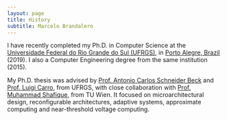 ```yaml
---
layout: page
title: History
subtitle: Marcelo Brandalero
---
```


I have recently completed my Ph.D. in Computer Science at the [Universidade Federal do Rio Grande do Sul (UFRGS)], in [Porto Alegre, Brazil] (2019). I also a Computer Engineering degree from the same institution (2015).

[Universidade Federal do Rio Grande do Sul (UFRGS)]: http://www.ufrgs.br
[Porto Alegre, Brazil]: https://goo.gl/maps/9Q7L9Laj1bJvcsEy8

My Ph.D. thesis was advised by [Prof. Antonio Carlos Schneider Beck] and [Prof. Luigi Carro], from UFRGS, with close collaboration with [Prof. Muhammad Shafique], from TU Wien. It focused on microarchitectural design, reconfigurable architectures, adaptive systems, approximate computing and near-threshold voltage computing.

[Prof. Antonio Carlos Schneider Beck]: http://www.inf.ufrgs.br/~caco
[Prof. Luigi Carro]: http://www.inf.ufrgs.br/~carro
[Prof. Muhammad Shafique]: https://ti.tuwien.ac.at/ecs/people/shafique
